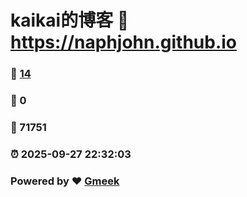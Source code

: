 # kaikai的博客 :link: https://naphjohn.github.io 
### :page_facing_up: [14](https://naphjohn.github.io/tag.html) 
### :speech_balloon: 0 
### :hibiscus: 71751 
### :alarm_clock: 2025-09-27 22:32:03 
### Powered by :heart: [Gmeek](https://github.com/Meekdai/Gmeek)

